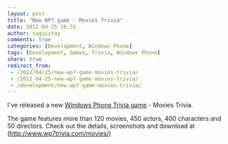 ```yaml
---
layout: post
title: "New WP7 game - Movies Trivia"
date: 2012-04-25 16:31
author: saguiitay
comments: true
categories: [Development, Windows Phone]
tags: [Development, Games, Trivia, Windows Phone]
share: true
redirect_from:
 - /2012/04/25/new-wp7-game-movies-trivia/
 - /2012-04-25-new-wp7-game-movies-trivia/
 - /development/new-wp7-game-movies-trivia/
---
```

I've released a new [Windows Phone Trivia game](http://www.wp7trivia.com) - Movies Trivia. 

The game features more than 120 movies, 450 actors, 400 characters and 50 directors. Check out the details, screenshots and download at (http://www.wp7trivia.com/movies/)
